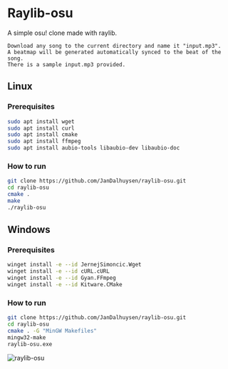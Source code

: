 # Raylib-osu

A simple osu! clone made with raylib.

```
Download any song to the current directory and name it "input.mp3".
A beatmap will be generated automatically synced to the beat of the song.
There is a sample input.mp3 provided.
```

## Linux

### Prerequisites

```bash
sudo apt install wget
sudo apt install curl
sudo apt install cmake
sudo apt install ffmpeg
sudo apt install aubio-tools libaubio-dev libaubio-doc
```

### How to run

```bash
git clone https://github.com/JanDalhuysen/raylib-osu.git
cd raylib-osu
cmake .
make
./raylib-osu
```

## Windows

### Prerequisites

```bash
winget install -e --id JernejSimoncic.Wget
winget install -e --id cURL.cURL
winget install -e --id Gyan.FFmpeg
winget install -e --id Kitware.CMake
```

### How to run

```bash
git clone https://github.com/JanDalhuysen/raylib-osu.git
cd raylib-osu
cmake . -G "MinGW Makefiles"
mingw32-make
raylib-osu.exe
```

![raylib-osu](raylib-osu.png)
